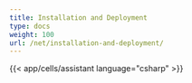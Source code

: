 ```yaml
---
title: Installation and Deployment
type: docs
weight: 100
url: /net/installation-and-deployment/
---
```



{{< app/cells/assistant language="csharp" >}}